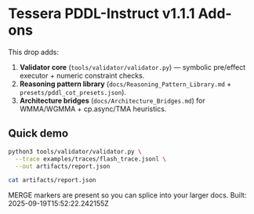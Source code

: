 # Tessera PDDL-Instruct v1.1.1 Add-ons

This drop adds:
1) **Validator core** (`tools/validator/validator.py`) — symbolic pre/effect executor + numeric constraint checks.
2) **Reasoning pattern library** (`docs/Reasoning_Pattern_Library.md` + `presets/pddl_cot_presets.json`).
3) **Architecture bridges** (`docs/Architecture_Bridges.md`) for WMMA/WGMMA + cp.async/TMA heuristics.

## Quick demo
```bash
python3 tools/validator/validator.py \
  --trace examples/traces/flash_trace.jsonl \
  --out artifacts/report.json

cat artifacts/report.json
```

MERGE markers are present so you can splice into your larger docs.
Built: 2025-09-19T15:52:22.242155Z
